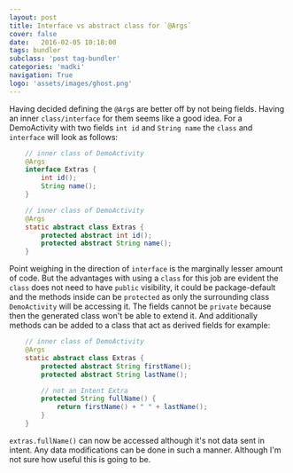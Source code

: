 ```yaml
---
layout: post
title: Interface vs abstract class for `@Args`
cover: false
date:   2016-02-05 10:18:00
tags: bundler
subclass: 'post tag-bundler'
categories: 'madki'
navigation: True
logo: 'assets/images/ghost.png'
---
```


Having decided defining the `@Arg`s are better off by not being fields. Having an inner `class/interface` for them seems like a good idea. For a DemoActivity with two fields `int id` and `String name` the `class` and `interface` will look as follows:

```java
	// inner class of DemoActivity
	@Args
	interface Extras {
		int id();
		String name();
	}
```

```java
	// inner class of DemoActivity
	@Args
	static abstract class Extras {
		protected abstract int id();
		protected abstract String name();
	} 
```

Point weighing in the direction of `interface` is the marginally lesser amount of code. But the advantages with using a `class` for this job are evident the `class` does not need to have `public` visibility, it could be package-default and the methods inside can be `protected` as only the surrounding class `DemoActivity` will be accessing it. The fields cannot be `private` because then the generated class won't be able to extend it. And additionally methods can be added to a class that act as derived fields for example:

```java
	// inner class of DemoActivity
	@Args
	static abstract class Extras {
		protected abstract String firstName();
		protected abstract String lastName();

		// not an Intent Extra
		protected String fullName() {
			return firstName() + " " + lastName();
		}
	} 
```

`extras.fullName()` can now be accessed although it's not data sent in intent. Any data modifications can be done in such a manner. Although I'm not sure how useful this is going to be.